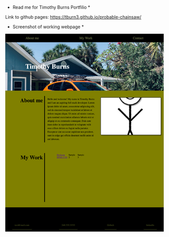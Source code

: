 * Read me for Timothy Burns Portfilio *


Link to github pages: https://tburn3.github.io/probable-chainsaw/


* Screenshot of working webpage *

![](assets/images/Screen%20Shot%202021-12-19%20at%2013.43.46.png)
